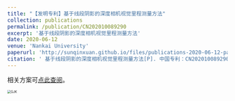 ```yaml
---
title: "【发明专利】基于线段阴影的深度相机视觉里程测量方法"
collection: publications
permalink: /publication/CN202010089290
excerpt: '基于线段阴影的深度相机视觉里程测量方法'
date: 2020-06-12
venue: 'Nankai University'
paperurl: 'http://sunqinxuan.github.io/files/publications-2020-06-12-patent-CN202010089290.pdf'
citation: ' 基于线段阴影的深度相机视觉里程测量方法[P]. 中国专利：CN202010089290. 2020-06-12'
---
```


相关方案可[点此查阅](https://sunqinxuan.github.io/projects/2019-06-03-shadow-SLAM)。

<img src="https://sunqinxuan.github.io/images/publications-2020-06-12-img1.png" alt="GJK" style="zoom:50%;" />
